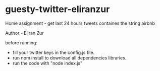 # guesty-twitter-eliranzur
Home assignment - get last 24 hours tweets containes the string airbnb

Author - Eliran Zur

before running:
- fill your twitter keys in the config.js file.
- run npm install to download all dependencies libraries.
- run the code with "node index.js"